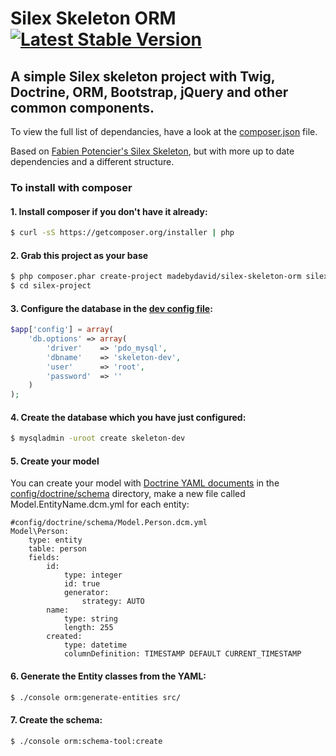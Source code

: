 # Silex Skeleton ORM [![Latest Stable Version](https://poser.pugx.org/madebydavid/silex-skeleton-orm/v/stable.svg)](https://packagist.org/packages/madebydavid/silex-skeleton-orm) 

## A simple Silex skeleton project with Twig, Doctrine, ORM, Bootstrap, jQuery and other common components.

To view the full list of dependancies, have a look at the [composer.json](composer.json) file.

Based on [Fabien Potencier's Silex Skeleton](https://github.com/silexphp/Silex-Skeleton), but with more up to date dependencies and a different structure.

### To install with composer

#### 1. Install composer if you don't have it already:
```bash
$ curl -sS https://getcomposer.org/installer | php
```

#### 2. Grab this project as your base
```bash
$ php composer.phar create-project madebydavid/silex-skeleton-orm silex-project
$ cd silex-project
```

#### 3. Configure the database in the [dev config file](config/dev.php):
```php
$app['config'] = array(
    'db.options' => array(
        'driver'    => 'pdo_mysql',
        'dbname'    => 'skeleton-dev',
        'user'      => 'root',
        'password'  => ''
    )
);
```
#### 4. Create the database which you have just configured:
```bash
$ mysqladmin -uroot create skeleton-dev
```

#### 5. Create your model
You can create your model with [Doctrine YAML documents](http://docs.doctrine-project.org/en/2.0.x/reference/yaml-mapping.html) in the [config/doctrine/schema](config/doctrine/schema) directory, make a new file called Model.EntityName.dcm.yml for each entity:

```
#config/doctrine/schema/Model.Person.dcm.yml
Model\Person:
    type: entity
    table: person
    fields:
        id:
            type: integer
            id: true
            generator:
                strategy: AUTO
        name:
            type: string
            length: 255
        created:
            type: datetime
            columnDefinition: TIMESTAMP DEFAULT CURRENT_TIMESTAMP
```

#### 6. Generate the Entity classes from the YAML:
```bash
$ ./console orm:generate-entities src/
```

#### 7. Create the schema:
```bash
$ ./console orm:schema-tool:create
```


